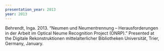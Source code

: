 ```yaml
---
presentation_year: 2013
year: 2013
---
```


Behrendt, Inga. 2013. “Neumen und Neumentrennung – Herausforderungen in der Arbeit im Optical Neume Recognition Project (ONRP).” Presented at the Digitale Rekonstruktionen mittelalterlicher Bibliotheken Universität, Trier, Germany, January.